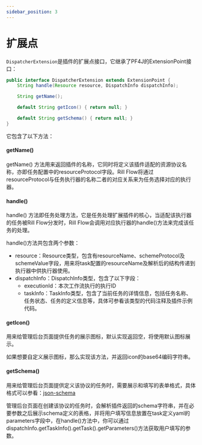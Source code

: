```yaml
---
sidebar_position: 3
---
```


# 扩展点

`DispatcherExtension`是插件的扩展点接口，它继承了PF4J的ExtensionPoint接口：

```java
public interface DispatcherExtension extends ExtensionPoint {
    String handle(Resource resource, DispatchInfo dispatchInfo);

    String getName();

    default String getIcon() { return null; }

    default String getSchema() { return null; }
}
```

它包含了以下方法：

#### getName()

getName() 方法用来返回插件的名称，它同时将定义该插件适配的资源协议名称，亦即任务配置中的resourceProtocol字段。Rill Flow将通过resourceProtocol与任务执行器的名称二者的对应关系来为任务选择对应的执行器。

#### handle()

handle() 方法即任务处理方法，它是任务处理扩展插件的核心，当适配该执行器的任务被Rill Flow分发时，Rill Flow会调用对应执行器的handle()方法来完成该任务的处理。

handle()方法共包含两个参数：

- resource：Resource类型，包含有resourceName、schemeProtocol及schemeValue字段，用来将task配置的resourceName及解析后的结构传递到执行器中供执行器使用。
- dispatchInfo：DispatchInfo类型，包含了以下字段：
  - executionId：本次工作流执行的执行ID
  - taskInfo：TaskInfo类型，包含了当前任务的详情信息，包括任务名称、任务状态、任务的定义信息等，具体可参看该类型的代码注释及插件示例代码。

#### getIcon()

用来给管理后台页面提供任务的展示图标，默认实现返回空，将使用默认图标展示。

如果想要自定义展示图标，那么实现该方法，并返回icon的base64编码字符串。

#### getSchema()

用来给管理后台页面提供定义该协议的任务时，需要展示和填写的表单格式，具体格式可以参看：[json-schema](https://json-schema.org/)

管理后台页面在创建该协议的任务时，会解析插件返回的schema字符串，并在必要参数之后展示schema定义的表格，并将用户填写信息放置在task定义yaml的parameters字段中，在handle()方法中，你可以通过dispatchInfo.getTaskInfo().getTask().getParameters()方法获取用户填写的参数。

